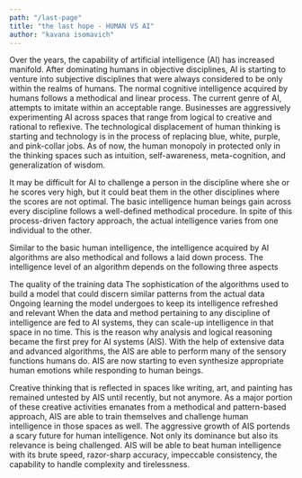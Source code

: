 ```yaml
---
path: "/last-page"
title: "the last hope - HUMAN VS AI"
author: "kavana isomavich"
---
```


Over the years, the capability of artificial intelligence (AI) has increased manifold. After dominating humans in objective disciplines, AI is starting to venture into subjective disciplines that were always considered to be only within the realms of humans. The normal cognitive intelligence acquired by humans follows a methodical and linear process. The current genre of AI, attempts to imitate within an acceptable range. Businesses are aggressively experimenting AI across spaces that range from logical to creative and rational to reflexive. The technological displacement of human thinking is starting and technology is in the process of replacing blue, white, purple, and pink-collar jobs. As of now, the human monopoly in protected only in the thinking spaces such as intuition, self-awareness, meta-cognition, and generalization of wisdom.

It may be difficult for AI to challenge a person in the discipline where she or he scores very high, but it could beat them in the other disciplines where the scores are not optimal. The basic intelligence human beings gain across every discipline follows a well-defined methodical procedure. In spite of this process-driven factory approach, the actual intelligence varies from one individual to the other.

Similar to the basic human intelligence, the intelligence acquired by AI algorithms are also methodical and follows a laid down process. The intelligence level of an algorithm depends on the following three aspects

The quality of the training data
The sophistication of the algorithms used to build a model that could discern similar patterns from the actual data
Ongoing learning the model undergoes to keep its intelligence refreshed and relevant
When the data and method pertaining to any discipline of intelligence are fed to AI systems, they can scale-up intelligence in that space in no time. This is the reason why analysis and logical reasoning became the first prey for AI systems (AIS). With the help of extensive data and advanced algorithms, the AIS are able to perform many of the sensory functions humans do. AIS are now starting to even synthesize appropriate human emotions while responding to human beings.

Creative thinking that is reflected in spaces like writing, art, and painting has remained untested by AIS until recently, but not anymore. As a major portion of these creative activities emanates from a methodical and pattern-based approach, AIS are able to train themselves and challenge human intelligence in those spaces as well. The aggressive growth of AIS portends a scary future for human intelligence. Not only its dominance but also its relevance is being challenged. AIS will be able to beat human intelligence with its brute speed, razor-sharp accuracy, impeccable consistency, the capability to handle complexity and tirelessness.

